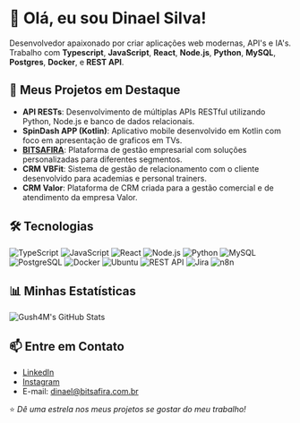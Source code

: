 # 👋 Olá, eu sou Dinael Silva!
 
Desenvolvedor apaixonado por criar aplicações web modernas, API's e IA's. Trabalho com **Typescript**, **JavaScript**, **React**, **Node.js**, **Python**, **MySQL**, **Postgres**, **Docker**, e **REST API**.
 
## 🚀 Meus Projetos em Destaque
- **API RESTs**: Desenvolvimento de múltiplas APIs RESTful utilizando Python, Node.js e banco de dados relacionais.
- **SpinDash APP (Kotlin)**: Aplicativo mobile desenvolvido em Kotlin com foco em apresentação de graficos em TVs.
- **[BITSAFIRA](https://www.bitsafira.com.br)**: Plataforma de gestão empresarial com soluções personalizadas para diferentes segmentos.
- **CRM VBFit**: Sistema de gestão de relacionamento com o cliente desenvolvido para academias e personal trainers.
- **CRM Valor**: Plataforma de CRM criada para a gestão comercial e de atendimento da empresa Valor.
 
## 🛠️ Tecnologias
![TypeScript](https://img.shields.io/badge/TypeScript-3178C6?style=flat-square&logo=typescript&logoColor=white)
![JavaScript](https://img.shields.io/badge/JavaScript-F7DF1E?style=flat-square&logo=javascript&logoColor=black)
![React](https://img.shields.io/badge/React-61DAFB?style=flat-square&logo=react&logoColor=black)
![Node.js](https://img.shields.io/badge/Node.js-339933?style=flat-square&logo=nodedotjs&logoColor=white)
![Python](https://img.shields.io/badge/Python-3776AB?style=flat-square&logo=python&logoColor=white)
![MySQL](https://img.shields.io/badge/MySQL-4479A1?style=flat-square&logo=mysql&logoColor=white)
![PostgreSQL](https://img.shields.io/badge/PostgreSQL-4169E1?style=flat-square&logo=postgresql&logoColor=white)
![Docker](https://img.shields.io/badge/Docker-2496ED?style=flat-square&logo=docker&logoColor=white)
![Ubuntu](https://img.shields.io/badge/Ubuntu-E95420?style=flat-square&logo=ubuntu&logoColor=white)
![REST API](https://img.shields.io/badge/REST_API-FF6C37?style=flat-square&logo=rest&logoColor=white)
![Jira](https://img.shields.io/badge/Jira-0052CC?style=flat-square&logo=jira&logoColor=white)
![n8n](https://img.shields.io/badge/n8n-FF6A00?style=flat-square&logo=n8n&logoColor=white)
 
## 📊 Minhas Estatísticas
![Gush4M's GitHub Stats](https://github-readme-stats.vercel.app/api?username=Gush4M&show_icons=true&theme=radical)
 
## 📫 Entre em Contato
- [LinkedIn](https://www.linkedin.com/in/dinael-silva-658313112)
- [Instagram](https://www.instagram.com/dinaelsilva/)
- E-mail: dinael@bitsafira.com.br
 
⭐ *Dê uma estrela nos meus projetos se gostar do meu trabalho!*
